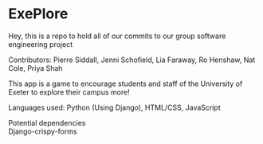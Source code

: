 # ExePlore

Hey, this is a repo to hold all of our commits to our group software engineering project 

Contributors: Pierre Siddall, Jenni Schofield, Lia Faraway, Ro Henshaw, Nat Cole, Priya Shah

This app is a game to encourage students and staff of the University of Exeter to explore their campus more!

Languages used: Python (Using Django), HTML/CSS, JavaScript

Potential dependencies  
Django-crispy-forms

